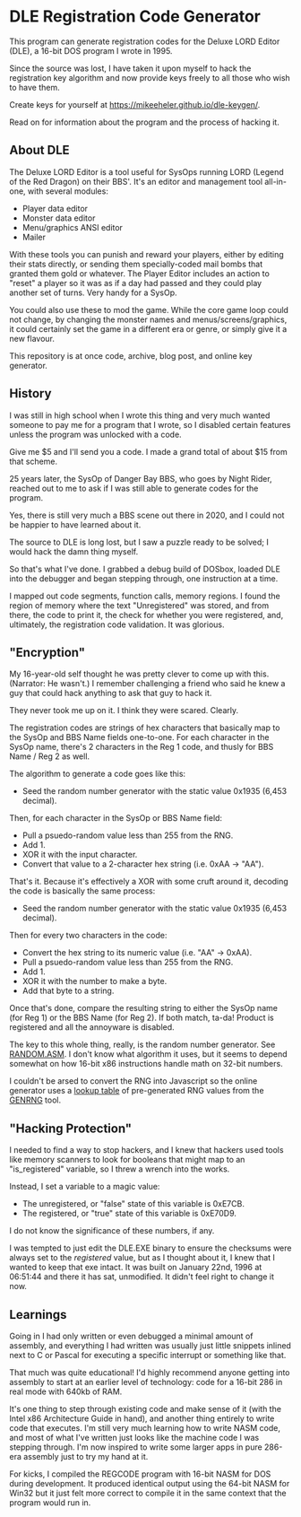 # DLE Registration Code Generator

This program can generate registration codes for the Deluxe LORD Editor
(DLE), a 16-bit DOS program I wrote in 1995.

Since the source was lost, I have taken it upon myself to hack the
registration key algorithm and now provide keys freely to all those who
wish to have them.

Create keys for yourself at https://mikeeheler.github.io/dle-keygen/.

Read on for information about the program and the process of hacking it.

## About DLE

The Deluxe LORD Editor is a tool useful for SysOps running LORD
(Legend of the Red Dragon) on their BBS'. It's an editor and management
tool all-in-one, with several modules:

* Player data editor
* Monster data editor
* Menu/graphics ANSI editor
* Mailer

With these tools you can punish and reward your players, either by
editing their stats directly, or sending them specially-coded mail bombs
that granted them gold or whatever. The Player Editor includes an action
to "reset" a player so it was as if a day had passed and they could play
another set of turns. Very handy for a SysOp.

You could also use these to mod the game. While the core game loop could
not change, by changing the monster names and menus/screens/graphics, it
could certainly set the game in a different era or genre, or simply give
it a new flavour.

This repository is at once code, archive, blog post, and online key
generator.

## History

I was still in high school when I wrote this thing and very much wanted
someone to pay me for a program that I wrote, so I disabled certain
features unless the program was unlocked with a code.

Give me $5 and I'll send you a code. I made a grand total of about $15
from that scheme.

25 years later, the SysOp of Danger Bay BBS, who goes by Night Rider,
reached out to me to ask if I was still able to generate codes for the
program.

Yes, there is still very much a BBS scene out there in 2020, and I could
not be happier to have learned about it.

The source to DLE is long lost, but I saw a puzzle ready to be solved;
I would hack the damn thing myself.

So that's what I've done. I grabbed a debug build of DOSbox, loaded DLE
into the debugger and began stepping through, one instruction at a time.

I mapped out code segments, function calls, memory regions. I found the
region of memory where the text "Unregistered" was stored, and from
there, the code to print it, the check for whether you were registered,
and, ultimately, the registration code validation. It was glorious.

## "Encryption"

My 16-year-old self thought he was pretty clever to come up with this.
(Narrator: He wasn't.) I remember challenging a friend who said he knew
a guy that could hack anything to ask that guy to hack it.

They never took me up on it. I think they were scared. Clearly.

The registration codes are strings of hex characters that basically
map to the SysOp and BBS Name fields one-to-one. For each character
in the SysOp name, there's 2 characters in the Reg 1 code, and thusly
for BBS Name / Reg 2 as well.

The algorithm to generate a code goes like this:

* Seed the random number generator with the static value 0x1935
  (6,453 decimal).

Then, for each character in the SysOp or BBS Name field:

* Pull a psuedo-random value less than 255 from the RNG.
* Add 1.
* XOR it with the input character.
* Convert that value to a 2-character hex string (i.e. 0xAA -> "AA").

That's it. Because it's effectively a XOR with some cruft around it,
decoding the code is basically the same process:

* Seed the random number generator with the static value 0x1935
  (6,453 decimal).

Then for every two characters in the code:

* Convert the hex string to its numeric value (i.e. "AA" -> 0xAA).
* Pull a psuedo-random value less than 255 from the RNG.
* Add 1.
* XOR it with the number to make a byte.
* Add that byte to a string.

Once that's done, compare the resulting string to either the SysOp name
(for Reg 1) or the BBS Name (for Reg 2). If both match, ta-da! Product
is registered and all the annoyware is disabled.

The key to this whole thing, really, is the random number generator.
See [RANDOM.ASM][random-asm-source]. I don't know what algorithm
it uses, but it seems to depend somewhat on how 16-bit x86 instructions
handle math on 32-bit numbers.

I couldn't be arsed to convert the RNG into Javascript so the online
generator uses a [lookup table][lookup-table] of pre-generated RNG
values from the [GENRNG][genrng-asm-source] tool.

## "Hacking Protection"

I needed to find a way to stop hackers, and I knew that hackers used
tools like memory scanners to look for booleans that might map to an
"is_registered" variable, so I threw a wrench into the works.

Instead, I set a variable to a magic value:

* The unregistered, or "false" state of this variable is 0xE7CB.
* The registered, or "true" state of this variable is 0xE70D9.

I do not know the significance of these numbers, if any.

I was tempted to just edit the DLE.EXE binary to ensure the checksums
were always set to the _registered_ value, but as I thought about it, I
knew that I wanted to keep that exe intact. It was built on January
22nd, 1996 at 06:51:44 and there it has sat, unmodified. It didn't feel
right to change it now.

## Learnings

Going in I had only written or even debugged a minimal amount of
assembly, and everything I had written was usually just little snippets
inlined next to C or Pascal for executing a specific interrupt or
something like that.

That much was quite educational! I'd highly recommend anyone getting
into assembly to start at an earlier level of technology: code for a
16-bit 286 in real mode with 640kb of RAM.

It's one thing to step through existing code and make sense of it (with
the Intel x86 Architecture Guide in hand), and another thing entirely to
write code that executes. I'm still very much learning how to write NASM
code, and most of what I've written just looks like the machine code I
was stepping through. I'm now inspired to write some larger apps in pure
286-era assembly just to try my hand at it.

For kicks, I compiled the REGCODE program with 16-bit NASM for DOS
during development. It produced identical output using the 64-bit NASM
for Win32 but it just felt more correct to compile it in the same
context that the program would run in.

[lookup-table]: FILES/RNGTABLE.TXT
[random-asm-source]: SOURCE/COMMON/RANDOM.ASM
[genrng-asm-source]: SOURCE/GENRNG.ASM
